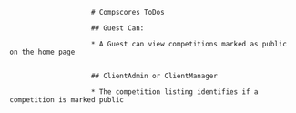                         # Compscores ToDos

                        ## Guest Can:

                        * A Guest can view competitions marked as public on the home page


                        ## ClientAdmin or ClientManager

                        * The competition listing identifies if a competition is marked public
